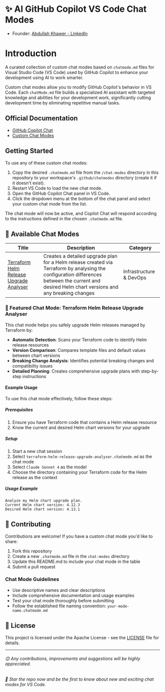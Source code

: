 # ✨ AI GitHub Copilot VS Code Chat Modes

- Founder: [Abdullah Khawer - LinkedIn](https://www.linkedin.com/in/abdullah-khawer)

# Introduction

A curated collection of custom chat modes based on `chatmode.md` files for Visual Studio Code (VS Code) used by GitHub Copilot to enhance your development using AI to work smarter.

Custom chat modes allow you to modify GitHub Copilot's behavior in VS Code. Each `chatMode.md` file builds a specialized AI assistant with targeted knowledge and abilities for your development work, significantly cutting development time by eliminating repetitive manual tasks.

## Official Documentation

- [GitHub Copilot Chat](https://code.visualstudio.com/docs/copilot/chat/copilot-chat)
- [Custom Chat Modes](https://code.visualstudio.com/docs/copilot/chat/chat-modes#_custom-chat-modes)

## Getting Started

To use any of these custom chat modes:

1. Copy the desired `.chatmode.md` file from the `/chat-modes` directory in this repository to your workspace's `.github/chatmodes` directory (create it if it doesn't exist).
2. Restart VS Code to load the new chat mode.
3. Open the GitHub Copilot Chat panel in VS Code.
4. Click the dropdown menu at the bottom of the chat panel and select your custom chat mode from the list.

The chat mode will now be active, and Copilot Chat will respond according to the instructions defined in the chosen `.chatmode.md` file.

## 🧩 Available Chat Modes

| Title | Description | Category |
| ----- | ----------- | -------- |
| [Terraform Helm Release Upgrade Analyser](chat-modes/terraform-helm-release-upgrade-analyser.chatmode.md) | Creates a detailed upgrade plan for a Helm release created via Terraform by analysing the configuration differences between the current and desired Helm chart versions and any breaking changes | Infrastructure & DevOps |

### 🚀 Featured Chat Mode: Terraform Helm Release Upgrade Analyser

This chat mode helps you safely upgrade Helm releases managed by Terraform by:

- **Automatic Detection**: Scans your Terraform code to identify Helm release resources
- **Version Comparison**: Compares template files and default values between chart versions
- **Breaking Change Analysis**: Identifies potential breaking changes and compatibility issues
- **Detailed Planning**: Creates comprehensive upgrade plans with step-by-step instructions

#### Example Usage

To use this chat mode effectively, follow these steps:

##### Prerequisites
1. Ensure you have Terraform code that contains a Helm release resource
2. Know the current and desired Helm chart versions for your upgrade

##### Setup
1. Start a new chat session
2. Select `terraform-helm-release-upgrade-analyser.chatmode.md` as the chat mode
3. Select `Claude Sonnet 4` as the model
4. Choose the directory containing your Terraform code for the Helm release as the context

##### Usage Example

```
Analyze my Helm chart upgrade plan.
Current Helm chart version: 4.12.3
Desired Helm chart version: 4.13.1
```

## 🤝 Contributing

Contributions are welcome! If you have a custom chat mode you'd like to share:

1. Fork this repository
2. Create a new `.chatmode.md` file in the `chat-modes` directory
3. Update this README.md to include your chat mode in the table
4. Submit a pull request

### Chat Mode Guidelines

- Use descriptive names and clear descriptions
- Include comprehensive documentation and usage examples
- Test your chat mode thoroughly before submitting
- Follow the established file naming convention: `your-mode-name.chatmode.md`

## 📝 License

This project is licensed under the Apache License - see the [LICENSE](LICENSE) file for details.

---

###### 😊 Any contributions, improvements and suggestions will be highly appreciated.
###### 🌟 Star the repo now and be the first to know about new and exciting chat modes for VS Code.
